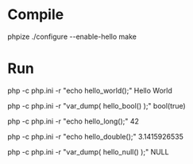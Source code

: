 # Compile

phpize
./configure --enable-hello
make

# Run

php -c php.ini -r "echo hello_world();"
Hello World

php -c php.ini -r "var_dump( hello_bool() );"
bool(true)

php -c php.ini -r "echo hello_long();"
42

php -c php.ini -r "echo hello_double();"
3.1415926535

php -c php.ini -r "var_dump( hello_null() );"
NULL
